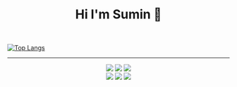 <div align=center> 
 <h1>Hi I'm Sumin 👋</h1>
</div>
 
&nbsp; 

[![Top Langs](https://github-readme-stats.vercel.app/api/top-langs/?username=ohbyul&layout=compact&theme=dracula)](https://github.com/anuraghazra/github-readme-stats)

---
<div align=center> 
<img src="https://img.shields.io/badge/JAVA-007396?style=flat-square&logo=JAVA&logoColor=white"/>
<img src="https://img.shields.io/badge/SPRING-6DB33F?style=flat-square&logo=SPRING&logoColor=white"/>
<img src="https://img.shields.io/badge/SPRINGBOOT-6DB33F?style=flat-square&logo=SPRINGBOOT&logoColor=white"/> <br>
<img src="https://img.shields.io/badge/MYSQL-4479A1?style=flat-square&logo=MYSQL&logoColor=white"/> 
<img src="https://img.shields.io/badge/GITHUB-181717?style=flat-square&logo=GITHUB&logoColor=white"/>
<img src="https://img.shields.io/badge/JENKINS-D24939?style=flat-square&logo=JENKINS&logoColor=white"/>
</div>
